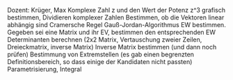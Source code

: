 Dozent: Krüger, Max
Komplexe Zahl z und den Wert der Potenz z^3 grafisch bestimmen, Dividieren komplexer Zahlen
Bestimmen, ob die Vektoren linear abhängig sind
Cramersche Regel
Gauß-Jordan-Algorithmus
EW bestimmen. Gegeben sei eine Matrix und ihr EV, bestimmen den entsprechenden EW
Determinanten berechnen (2x2 Matrix, Vertauschung zweier Zeilen, Dreieckmatrix, inverse Matrix)
Inverse Matrix bestimmen (und dann noch prüfen)
Bestimmung von Extremstellen (es gab einen begrenzten Definitionsbereich, so dass einige der Kandidaten nicht passten)
Parametrisierung, Integral